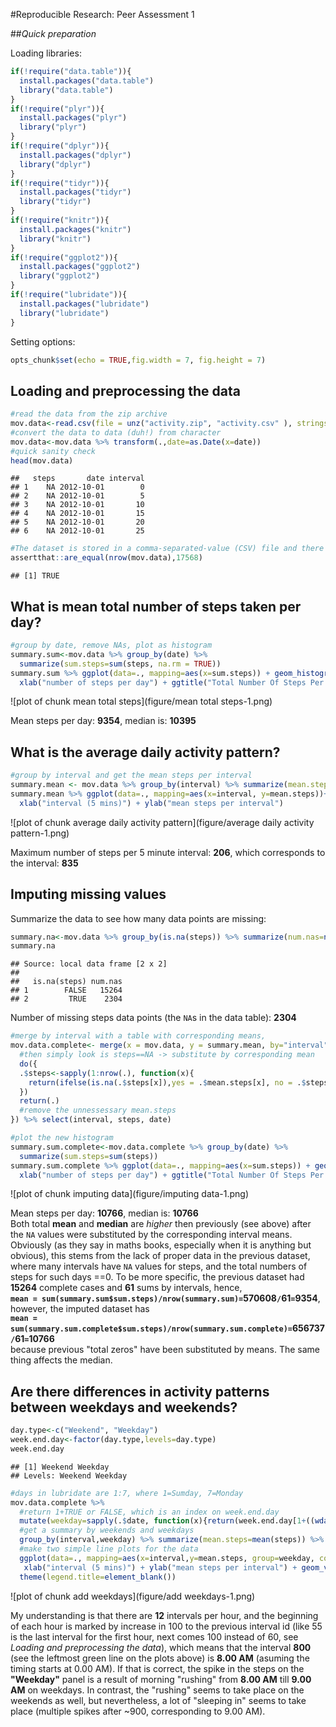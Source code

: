 #Reproducible Research: Peer Assessment 1

##*Quick preparation*

Loading libraries:


```r
if(!require("data.table")){
  install.packages("data.table")
  library("data.table")
}
if(!require("plyr")){
  install.packages("plyr")
  library("plyr")
}
if(!require("dplyr")){
  install.packages("dplyr")
  library("dplyr")
}
if(!require("tidyr")){
  install.packages("tidyr")
  library("tidyr")
}
if(!require("knitr")){
  install.packages("knitr")
  library("knitr")
}
if(!require("ggplot2")){
  install.packages("ggplot2")
  library("ggplot2")
}
if(!require("lubridate")){
  install.packages("lubridate")
  library("lubridate")
}
```

Setting options:


```r
opts_chunk$set(echo = TRUE,fig.width = 7, fig.height = 7)
```

## Loading and preprocessing the data


```r
#read the data from the zip archive
mov.data<-read.csv(file = unz("activity.zip", "activity.csv" ), stringsAsFactors = FALSE, header = TRUE)
#convert the data to data (duh!) from character
mov.data<-mov.data %>% transform(.,date=as.Date(x=date))
#quick sanity check
head(mov.data)
```

```
##   steps       date interval
## 1    NA 2012-10-01        0
## 2    NA 2012-10-01        5
## 3    NA 2012-10-01       10
## 4    NA 2012-10-01       15
## 5    NA 2012-10-01       20
## 6    NA 2012-10-01       25
```

```r
#The dataset is stored in a comma-separated-value (CSV) file and there are a total of 17,568 observations in this dataset.
assertthat::are_equal(nrow(mov.data),17568)
```

```
## [1] TRUE
```


## What is mean total number of steps taken per day?


```r
#group by date, remove NAs, plot as histogram
summary.sum<-mov.data %>% group_by(date) %>% 
  summarize(sum.steps=sum(steps, na.rm = TRUE))
summary.sum %>% ggplot(data=., mapping=aes(x=sum.steps)) + geom_histogram(binwidth=1000, fill="steelblue", color="black") +
  xlab("number of steps per day") + ggtitle("Total Number Of Steps Per Day")
```

![plot of chunk mean total steps](figure/mean total steps-1.png) 

Mean steps per day: **9354**, median is: **10395**

## What is the average daily activity pattern?


```r
#group by interval and get the mean steps per interval
summary.mean <- mov.data %>% group_by(interval) %>% summarize(mean.steps=mean(steps, na.rm = TRUE))
summary.mean %>% ggplot(data=., mapping=aes(x=interval, y=mean.steps))+geom_line(color="steelblue") +
  xlab("interval (5 mins)") + ylab("mean steps per interval")
```

![plot of chunk average daily activity pattern](figure/average daily activity pattern-1.png) 

Maximum number of steps per 5 minute interval: **206**, which corresponds to the interval: **835**

## Imputing missing values

Summarize the data to see how many data points are missing:


```r
summary.na<-mov.data %>% group_by(is.na(steps)) %>% summarize(num.nas=n())
summary.na
```

```
## Source: local data frame [2 x 2]
## 
##   is.na(steps) num.nas
## 1        FALSE   15264
## 2         TRUE    2304
```

Number of missing steps data points (the `NA`s in the data table): **2304**


```r
#merge by interval with a table with corresponding means,
mov.data.complete<- merge(x = mov.data, y = summary.mean, by="interval") %>% 
  #then simply look is steps==NA -> substitute by corresponding mean
  do({
  .$steps<-sapply(1:nrow(.), function(x){
    return(ifelse(is.na(.$steps[x]),yes = .$mean.steps[x], no = .$steps[x]))
  })
  return(.)
  #remove the unnessessary mean.steps
}) %>% select(interval, steps, date)

#plot the new histogram
summary.sum.complete<-mov.data.complete %>% group_by(date) %>% 
  summarize(sum.steps=sum(steps))
summary.sum.complete %>% ggplot(data=., mapping=aes(x=sum.steps)) + geom_histogram(binwidth=1000, fill="steelblue", color="black") +
  xlab("number of steps per day") + ggtitle("Total Number Of Steps Per Day")
```

![plot of chunk imputing data](figure/imputing data-1.png) 

Mean steps per day: **10766**, median is: **10766**  
Both total **mean** and **median** are *higher* then previously (see above) after the `NA` values were substituted by the corresponding interval means. Obviously (as they say in maths books, especially when it is anything but obvious), this stems from the lack of proper data in the previous dataset, where many intervals have `NA` values for steps, and the total numbers of steps for such days ==0. To be more specific, the previous dataset had **15264** complete cases and **61** sums by intervals, hence,  
**`mean = sum(summary.sum$sum.steps)/nrow(summary.sum)=`570608`/`61`=`9354**,  
however, the imputed dataset has  
**`mean = sum(summary.sum.complete$sum.steps)/nrow(summary.sum.complete)=`656737`/`61`=`10766**  
because previous "total zeros" have been substituted by means. The same thing affects the median.

## Are there differences in activity patterns between weekdays and weekends?


```r
day.type<-c("Weekend", "Weekday")
week.end.day<-factor(day.type,levels=day.type)
week.end.day
```

```
## [1] Weekend Weekday
## Levels: Weekend Weekday
```

```r
#days in lubridate are 1:7, where 1=Sumday, 7=Monday
mov.data.complete %>% 
  #return 1+TRUE or FALSE, which is an index on week.end.day
  mutate(weekday=sapply(.$date, function(x){return(week.end.day[1+((wday(x)>1&&wday(x)<7))])})) %>%
  #get a summary by weekends and weekdays
  group_by(interval,weekday) %>% summarize(mean.steps=mean(steps)) %>%
  #make two simple line plots for the data
  ggplot(data=., mapping=aes(x=interval,y=mean.steps, group=weekday, color=weekday)) + geom_line() + facet_grid(weekday~.)+
   xlab("interval (5 mins)") + ylab("mean steps per interval") + geom_vline(x=800, color="steelblue", alpha=0.4) + geom_vline(x=900, color="steelblue", alpha=0.4) +
  theme(legend.title=element_blank())
```

![plot of chunk add weekdays](figure/add weekdays-1.png) 

My understanding is that there are **12** intervals per hour, and the beginning of each hour is marked by increase in 100 to the previous interval id (like 55 is the last interval for the first hour, next comes 100 instead of 60, see *Loading and preprocessing the data*), which means that the interval **800** (see the leftmost green line on the plots above) is **8.00 AM** (asuming the timing starts at 0.00 AM). If that is correct, the spike in the steps on the **"Weekday"** panel is a result of morning "rushing" from **8.00 AM** till **9.00 AM** on weekdays. In contrast, the "rushing" seems to take place on the weekends as well, but nevertheless, a lot of "sleeping in" seems to take place (multiple spikes after ~900, corresponding to 9.00 AM).
